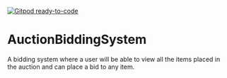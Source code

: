 [![Gitpod ready-to-code](https://img.shields.io/badge/Gitpod-ready--to--code-blue?logo=gitpod)](https://gitpod.io/#https://github.com/RehmanaliMomin/AuctionBiddingSystem)

# AuctionBiddingSystem

A bidding system where a user will be able to view all the items placed in the auction and can place a bid to any item.